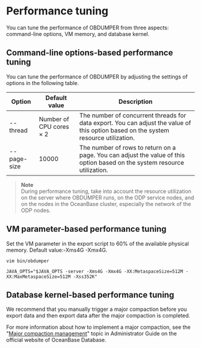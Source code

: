 Performance tuning 
=======================================



You can tune the performance of OBDUMPER from three aspects: command-line options, VM memory, and database kernel. 

Command-line options-based performance tuning 
------------------------------------------------------------------

You can tune the performance of OBDUMPER by adjusting the settings of options in the following table.


| **Option**  |      Default value      |                                                             Description                                                             |
|-------------|-------------------------|-------------------------------------------------------------------------------------------------------------------------------------|
| --thread    | Number of CPU cores × 2 | The number of concurrent threads for data export. You can adjust the value of this option based on the system resource utilization. |
| --page-size | 10000                   | The number of rows to return on a page. You can adjust the value of this option based on the system resource utilization.           |


> **Note**  
> During performance tuning, take into account the resource utilization on the server where OBDUMPER runs, on the ODP service nodes, and on the nodes in the OceanBase cluster, especially the network of the ODP nodes.

VM parameter-based performance tuning 
----------------------------------------------------------

Set the VM parameter in the export script to 60% of the available physical memory. Default value:-Xms4G -Xmx4G. 

```shell
vim bin/obdumper

JAVA_OPTS="$JAVA_OPTS -server -Xms4G -Xmx4G -XX:MetaspaceSize=512M -XX:MaxMetaspaceSize=512M -Xss352K"
```



Database kernel-based performance tuning 
-------------------------------------------------------------

We recommend that you manually trigger a major compaction before you export data and then export data after the major compaction is completed. 

For more information about how to implement a major compaction, see the "[Major compaction management](https://www.oceanbase.com/en/docs/enterprise/oceanbase-database-en/V3.2.2/10000000000387103)" topic in Administrator Guide on the official website of OceanBase Database.
